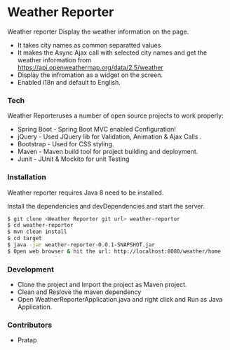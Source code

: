 # Weather Reporter

Weather reporter Display the weather information on the page.

  - It takes city names as common separatted values
  - It makes the Async Ajax call with selected city names and get the weather information from https://api.openweathermap.org/data/2.5/weather
  - Display the infromation as a widget on the screen.
  - Enabled i18n and default to English. 

### Tech

Weather Reporteruses a number of open source projects to work properly:

* Spring Boot - Spring Boot MVC enabled Configuration!
* jQuery - Used JQuery lib for Validation, Animation & Ajax Calls .
* Bootstrap - Used for CSS styling.
* Maven - Maven build tool for project building and deployment.
* Junit - JUnit & Mockito for unit Testing

### Installation

Weather reporter requires Java 8 need to be installed.

Install the dependencies and devDependencies and start the server.

```sh
$ git clone <Weather Reporter git url> weather-reportor
$ cd weather-reportor
$ mvn clean install
$ cd target
$ java -jar weather-reporter-0.0.1-SNAPSHOT.jar
$ Open web browser & hit the url: http://localhost:8080/weather/home
```

### Development
- Clone the project and Import the project as Maven project.
- Clean and Reslove the maven dependency
- Open WeatherReporterApplication.java and right click and Run as Java Application.

### Contributors
- Pratap
